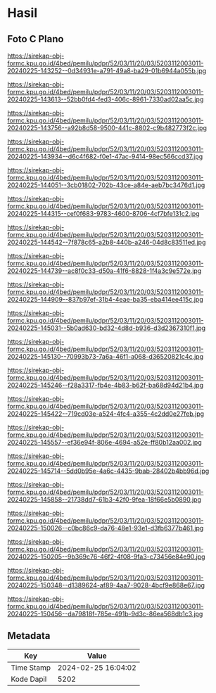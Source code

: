 # Hasil

## Foto C Plano

https://sirekap-obj-formc.kpu.go.id/4bed/pemilu/pdpr/52/03/11/20/03/5203112003011-20240225-143252--0d34931e-a791-49a8-ba29-01b6944a055b.jpg

https://sirekap-obj-formc.kpu.go.id/4bed/pemilu/pdpr/52/03/11/20/03/5203112003011-20240225-143613--52bb0fd4-fed3-406c-8961-7330ad02aa5c.jpg

https://sirekap-obj-formc.kpu.go.id/4bed/pemilu/pdpr/52/03/11/20/03/5203112003011-20240225-143756--a92b8d58-9500-441c-8802-c9b482773f2c.jpg

https://sirekap-obj-formc.kpu.go.id/4bed/pemilu/pdpr/52/03/11/20/03/5203112003011-20240225-143934--d6c4f682-f0e1-47ac-9414-98ec566ccd37.jpg

https://sirekap-obj-formc.kpu.go.id/4bed/pemilu/pdpr/52/03/11/20/03/5203112003011-20240225-144051--3cb01802-702b-43ce-a84e-aeb7bc3476d1.jpg

https://sirekap-obj-formc.kpu.go.id/4bed/pemilu/pdpr/52/03/11/20/03/5203112003011-20240225-144315--cef0f683-9783-4600-8706-4cf7bfe131c2.jpg

https://sirekap-obj-formc.kpu.go.id/4bed/pemilu/pdpr/52/03/11/20/03/5203112003011-20240225-144542--7f878c65-a2b8-440b-a246-04d8c83511ed.jpg

https://sirekap-obj-formc.kpu.go.id/4bed/pemilu/pdpr/52/03/11/20/03/5203112003011-20240225-144739--ac8f0c33-d50a-41f6-8828-1f4a3c9e572e.jpg

https://sirekap-obj-formc.kpu.go.id/4bed/pemilu/pdpr/52/03/11/20/03/5203112003011-20240225-144909--837b97ef-31b4-4eae-ba35-eba414ee415c.jpg

https://sirekap-obj-formc.kpu.go.id/4bed/pemilu/pdpr/52/03/11/20/03/5203112003011-20240225-145031--5b0ad630-bd32-4d8d-b936-d3d2367310f1.jpg

https://sirekap-obj-formc.kpu.go.id/4bed/pemilu/pdpr/52/03/11/20/03/5203112003011-20240225-145130--70993b73-7a6a-46f1-a068-d36520821c4c.jpg

https://sirekap-obj-formc.kpu.go.id/4bed/pemilu/pdpr/52/03/11/20/03/5203112003011-20240225-145246--f28a3317-fb4e-4b83-b62f-ba68d94d21b4.jpg

https://sirekap-obj-formc.kpu.go.id/4bed/pemilu/pdpr/52/03/11/20/03/5203112003011-20240225-145422--719cd03e-a524-4fc4-a355-4c2dd0e27feb.jpg

https://sirekap-obj-formc.kpu.go.id/4bed/pemilu/pdpr/52/03/11/20/03/5203112003011-20240225-145557--ef36e94f-806e-4694-a52e-ff80b12aa002.jpg

https://sirekap-obj-formc.kpu.go.id/4bed/pemilu/pdpr/52/03/11/20/03/5203112003011-20240225-145714--5dd0b95e-4a6c-4435-9bab-28402b4bb96d.jpg

https://sirekap-obj-formc.kpu.go.id/4bed/pemilu/pdpr/52/03/11/20/03/5203112003011-20240225-145858--21738dd7-61b3-42f0-9fea-18f66e5b0890.jpg

https://sirekap-obj-formc.kpu.go.id/4bed/pemilu/pdpr/52/03/11/20/03/5203112003011-20240225-150026--c0bc86c9-da76-48e1-93e1-d3fb6377b461.jpg

https://sirekap-obj-formc.kpu.go.id/4bed/pemilu/pdpr/52/03/11/20/03/5203112003011-20240225-150205--9b369c76-46f2-4f08-9fa3-c73456e84e90.jpg

https://sirekap-obj-formc.kpu.go.id/4bed/pemilu/pdpr/52/03/11/20/03/5203112003011-20240225-150348--d1389624-af89-4aa7-9028-4bcf9e868e67.jpg

https://sirekap-obj-formc.kpu.go.id/4bed/pemilu/pdpr/52/03/11/20/03/5203112003011-20240225-150456--da79818f-785e-491b-9d3c-86ea568db1c3.jpg


## Metadata

| Key        | Value               |
| ---------- | ------------------- |
| Time Stamp | 2024-02-25 16:04:02 |
| Kode Dapil | 5202                |



